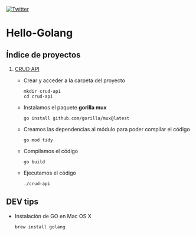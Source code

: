[![Twitter](https://img.shields.io/twitter/follow/0xDA_bit.svg?style=social)](https://twitter.com/0xDA_bit)

# Hello-Golang
## Índice de proyectos
1. [CRUD API]()

	- Crear y acceder a la carpeta del proyecto
		```
		mkdir crud-api
		cd crud-api
		```
	- Instalamos el paquete **gorilla mux**
		```
		go install github.com/gorilla/mux@latest
		```
	- Creamos las dependencias al módulo para poder compilar el código
		```
		go mod tidy
		```
	- Compilamos el código
		```
		go build
		```
	- Ejecutamos el código
		```
		./crud-api
		```

## DEV tips
- Instalación de GO en Mac OS X
	```
	brew install golang
	```

